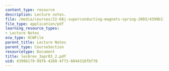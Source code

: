 ```yaml
---
content_type: resource
description: Lecture notes.
file: /media/courses/22-68j-superconducting-magnets-spring-2003/4399b179997642604f736044318fbf78_lec6rev_3apr03_2.pdf
file_type: application/pdf
learning_resource_types:
- Lecture Notes
ocw_type: OCWFile
parent_title: Lecture Notes
parent_type: CourseSection
resourcetype: Document
title: lec6rev_3apr03_2.pdf
uid: 4399b179-9976-4260-4f73-6044318fbf78
---
```

